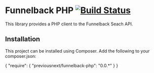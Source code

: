 # Funnelback PHP [![Build Status](https://travis-ci.org/previousnext/funnelback-php.svg)](https://travis-ci.org/previousnext/funnelback-php)

This library provides a PHP client to the Funnelback Seach API.

## Installation

This project can be installed using Composer. Add the following to your composer.json:

{
    "require": {
        "previousnext/funnelback-php": "0.0.*"
    }
}
